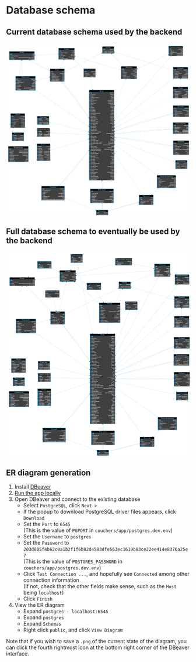 # Database schema

## Current database schema used by the backend

![Entity Relationship diagram of the current database schema](current_er_diagram.png)

## Full database schema to eventually be used by the backend

![Entity Relationship diagram of the eventual database schema](full_er_diagram.png)

## ER diagram generation

1. Install [DBeaver](https://dbeaver.io/download/)
2. [Run the app locally](https://github.com/Couchers-org/couchers/tree/schema/app)
3. Open DBeaver and connect to the existing database
    - Select `PostgreSQL`, click `Next >`
    - If the popup to download PostgreSQL driver files appears, click `Download`
    - Set the `Port` to `6545` <br/>
      (This is the value of `PGPORT` in `couchers/app/postgres.dev.env`)
    - Set the `Username` to `postgres`
    - Set the `Password` to `203d805f4b62c0a1b2f1f6b82d4583dfe563ec1619b83ce22ee414e8376a25e7` <br/>
      (This is the value of `POSTGRES_PASSWORD` in `couchers/app/postgres.dev.env`)
    - Click `Test Connection ...`, and hopefully see `Connected` among other connection information <br/>
      (If not, check that the other fields make sense, such as the `Host` being `localhost`)
    - Click `Finish`
4. View the ER diagram
    - Expand `postgres - localhost:6545`
    - Expand `postgres`
    - Expand `Schemas`
    - Right click `public`, and click `View Diagram`

Note that if you wish to save a `.png` of the current state of the diagram, you can click the fourth rightmost icon at the bottom right corner of the DBeaver interface.
